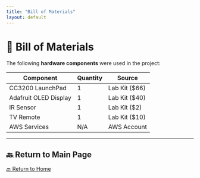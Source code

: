 ```yaml
---
title: "Bill of Materials"
layout: default
---
```


# 🧾 Bill of Materials  

The following **hardware components** were used in the project:

| **Component** | **Quantity** | **Source** |
|--------------|------------|-----------|
| CC3200 LaunchPad | 1 | Lab Kit ($66) |
| Adafruit OLED Display | 1 | Lab Kit ($40) |
| IR Sensor | 1 | Lab Kit ($2) |
| TV Remote | 1 | Lab Kit ($10) |
| AWS Services | N/A | AWS Account |

---

## 🔙 Return to Main Page  
[🔙 Return to Home](index.md)
